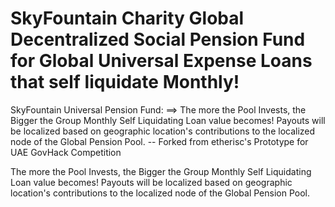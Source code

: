 # SkyFountain Charity Global Decentralized Social Pension Fund for Global Universal Expense Loans that self liquidate Monthly!

SkyFountain Universal Pension Fund:  ==> The more the Pool Invests, the Bigger the Group Monthly Self Liquidating Loan value becomes! Payouts will be localized based on geographic location's contributions to the localized node of the Global Pension Pool. -- Forked from etherisc's Prototype for UAE GovHack Competition


The more the Pool Invests, the Bigger the Group Monthly Self Liquidating Loan value becomes! Payouts will be localized based on geographic location's contributions to the localized node of the Global Pension Pool.
